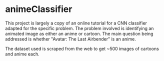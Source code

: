 # animeClassifier

This project is largely a copy of an online tutorial for a CNN classifier adapted for the specific problem.
The problem involved is identifying an animated image as either an anime or cartoon.
The main question being addressed is whether "Avatar: The Last Airbender" is an anime.

The dataset used is scraped from the web to get ~500 images of cartoons and anime each.
